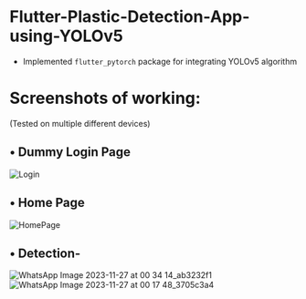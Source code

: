 # Flutter-Plastic-Detection-App-using-YOLOv5
- Implemented ```flutter_pytorch``` package for integrating YOLOv5 algorithm
# Screenshots of working:
(Tested on multiple different devices)
## • Dummy Login Page
![Login](https://github.com/ShubhamGhanmode/Flutter-Plastic-Detection-App-using-YOLOv5/assets/35194671/fbe2bdef-ee6c-4a54-8e44-5432a63f8911)

## • Home Page
![HomePage](https://github.com/ShubhamGhanmode/Flutter-Plastic-Detection-App-using-YOLOv5/assets/35194671/3be5eadc-27f1-4af5-a24e-1938cb851f28)

## • Detection-
![WhatsApp Image 2023-11-27 at 00 34 14_ab3232f1](https://github.com/ShubhamGhanmode/Flutter-Plastic-Detection-App-using-YOLOv5/assets/35194671/25d1c69a-339d-42fa-89c9-40d0d95e8b79)
![WhatsApp Image 2023-11-27 at 00 17 48_3705c3a4](https://github.com/ShubhamGhanmode/Flutter-Plastic-Detection-App-using-YOLOv5/assets/35194671/3d3d0c75-a471-433f-b7c8-bc3a4748d9ad)



